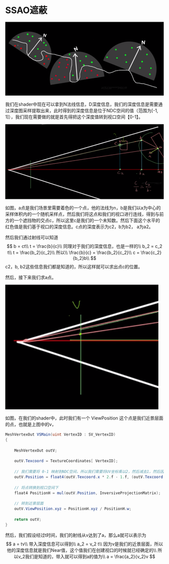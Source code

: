 # SSAO遮蔽

![image-20240319153757818](.\image-20240319153757818.png)

我们在shader中现在可以拿到N法线信息，D深度信息，我们的深度信息是需要通过深度图采样提取出来，此时得到的深度信息是位于NDC空间的值（范围为[-1, 1]），我们现在需要做的就是首先得把这个深度值转到视口空间【0-1】。

![image-20240319154357540](.\image-20240319154357540.png)

如图，a点是我们场景里需要着色的一个点，他的法线为n，b是我们以a为中心的采样体积内的一个随机采样点，然后我们将这点和我们的视口进行连线，得到与前方的一个遮挡物的交点c，所以这里c是我们的一个未知数。然后下面这个水平的红色值是我们基于视口的深度信息。c点的深度表示为c2，b为b2， a为a2。

然后我们通过射线可以知道
$$
b = ct\\
t = \frac{b}{c}\\
同理对于我们的深度信息，也是一样的\\
b_2 = c_2 t\\
t = \frac{b_2}{c_2}\\
所以\\
\frac{b}{c} = \frac{b_2}{c_2}\\
c = \frac{c_2}{b_2}b\\
$$
c2，b, b2这些信息我们都是知道的，所以这样就可以求出点c的位置。

然后，接下来我们求a点。

![image-20240319155825103](.\image-20240319155825103.png)

如图，在我们的shader中，此时我们有一个 ViewPosition 这个点是我们近景层面的点，也就是上图中的v，

```glsl
MeshVertexOut VSMain(uint VertexID : SV_VertexID)
{
	
	MeshVertexOut outV;
	
	outV.Texcoord = TextureCoordinates[ VertexID];
	
	// 我们需要将 0-1 映射到NDC空间，所以我们需要将UV坐标乘以2，然后减去1，然后因为Y轴是反的，所以我们需要将Y轴的UV坐标乘以-1
	outV.Position = float4(outV.Texcoord.x * 2.f - 1.f, (outV.Texcoord.y * 2.f - 1.f) * -1.f, 0.f, 1.f);
	
	// 将点转换到视口空间下
	float4 PositionH = mul(outV.Position, InversiveProjectionMatrix);
	
	// 转到近景层面
	outV.ViewPosition.xyz = PositionH.xyz / PositionH.w;

	return outV;
}
```

然后，我们假设经过t时间，我们的射线从v达到了a，那么a就可以表示为
$$
a = tv\\
带入深度信息可以得到\\
a_2 = v_2 t\\
因为v是我们的近景层面，所以他的深度信息就是我们Near值，这个值我们在创建视口的时候就已经确定的\\
所以v_2我们是知道的，带入就可以得到a的值为\\
a = \frac{a_2}{v_2}v
$$
